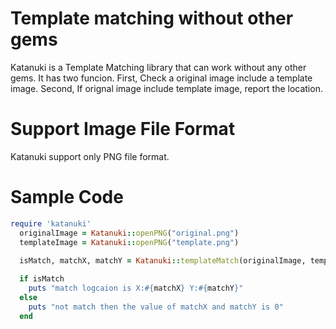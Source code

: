 # Template matching without other gems
Katanuki is a Template Matching library that can work without any other gems. It has two funcion. First, Check a original image include a template image. Second, If orignal image include template image, report the location.

# Support Image File Format
Katanuki support only PNG file format.

# Sample Code
```rb
require 'katanuki'
  originalImage = Katanuki::openPNG("original.png")
  templateImage = Katanuki::openPNG("template.png")
  
  isMatch, matchX, matchY = Katanuki::templateMatch(originalImage, templateImage)

  if isMatch
    puts "match logcaion is X:#{matchX} Y:#{matchY}"
  else
    puts "not match then the value of matchX and matchY is 0"
  end
```

